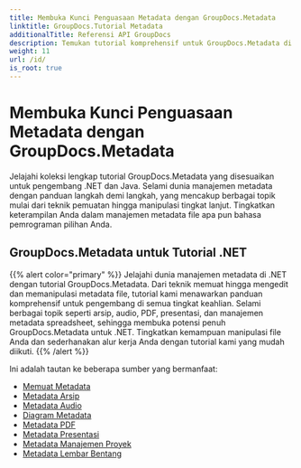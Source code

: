 ```yaml
---
title: Membuka Kunci Penguasaan Metadata dengan GroupDocs.Metadata
linktitle: GroupDocs.Tutorial Metadata
additionalTitle: Referensi API GroupDocs
description: Temukan tutorial komprehensif untuk GroupDocs.Metadata di seluruh platform. Kuasai manajemen metadata di .NET dan Java dengan mudah.
weight: 11
url: /id/
is_root: true
---
```


# Membuka Kunci Penguasaan Metadata dengan GroupDocs.Metadata


Jelajahi koleksi lengkap tutorial GroupDocs.Metadata yang disesuaikan untuk pengembang .NET dan Java. Selami dunia manajemen metadata dengan panduan langkah demi langkah, yang mencakup berbagai topik mulai dari teknik pemuatan hingga manipulasi tingkat lanjut. Tingkatkan keterampilan Anda dalam manajemen metadata file apa pun bahasa pemrograman pilihan Anda.

## GroupDocs.Metadata untuk Tutorial .NET
{{% alert color="primary" %}}
Jelajahi dunia manajemen metadata di .NET dengan tutorial GroupDocs.Metadata. Dari teknik memuat hingga mengedit dan memanipulasi metadata file, tutorial kami menawarkan panduan komprehensif untuk pengembang di semua tingkat keahlian. Selami berbagai topik seperti arsip, audio, PDF, presentasi, dan manajemen metadata spreadsheet, sehingga membuka potensi penuh GroupDocs.Metadata untuk .NET. Tingkatkan kemampuan manipulasi file Anda dan sederhanakan alur kerja Anda dengan tutorial kami yang mudah diikuti.
{{% /alert %}}

Ini adalah tautan ke beberapa sumber yang bermanfaat:
 
- [Memuat Metadata](./net/metadata-loading/)
- [Metadata Arsip](./net/archive-metadata/)
- [Metadata Audio](./net/audio-metadata/)
- [Diagram Metadata](./net/diagram-metadata/)
- [Metadata PDF](./net/pdf-metadata/)
- [Metadata Presentasi](./net/presentation-metadata/)
- [Metadata Manajemen Proyek](./net/project-management-metadata/)
- [Metadata Lembar Bentang](./net/spreadsheet-metadata/)



